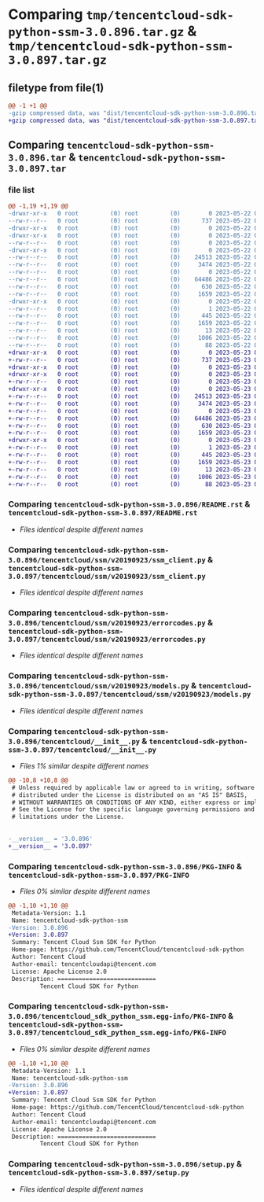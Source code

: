 # Comparing `tmp/tencentcloud-sdk-python-ssm-3.0.896.tar.gz` & `tmp/tencentcloud-sdk-python-ssm-3.0.897.tar.gz`

## filetype from file(1)

```diff
@@ -1 +1 @@
-gzip compressed data, was "dist/tencentcloud-sdk-python-ssm-3.0.896.tar", last modified: Mon May 22 00:31:39 2023, max compression
+gzip compressed data, was "dist/tencentcloud-sdk-python-ssm-3.0.897.tar", last modified: Tue May 23 02:30:46 2023, max compression
```

## Comparing `tencentcloud-sdk-python-ssm-3.0.896.tar` & `tencentcloud-sdk-python-ssm-3.0.897.tar`

### file list

```diff
@@ -1,19 +1,19 @@
-drwxr-xr-x   0 root         (0) root         (0)        0 2023-05-22 00:31:39.000000 tencentcloud-sdk-python-ssm-3.0.896/
--rw-r--r--   0 root         (0) root         (0)      737 2023-05-22 00:31:38.000000 tencentcloud-sdk-python-ssm-3.0.896/README.rst
-drwxr-xr-x   0 root         (0) root         (0)        0 2023-05-22 00:31:39.000000 tencentcloud-sdk-python-ssm-3.0.896/tencentcloud/
-drwxr-xr-x   0 root         (0) root         (0)        0 2023-05-22 00:31:39.000000 tencentcloud-sdk-python-ssm-3.0.896/tencentcloud/ssm/
--rw-r--r--   0 root         (0) root         (0)        0 2023-05-22 00:31:38.000000 tencentcloud-sdk-python-ssm-3.0.896/tencentcloud/ssm/__init__.py
-drwxr-xr-x   0 root         (0) root         (0)        0 2023-05-22 00:31:39.000000 tencentcloud-sdk-python-ssm-3.0.896/tencentcloud/ssm/v20190923/
--rw-r--r--   0 root         (0) root         (0)    24513 2023-05-22 00:31:38.000000 tencentcloud-sdk-python-ssm-3.0.896/tencentcloud/ssm/v20190923/ssm_client.py
--rw-r--r--   0 root         (0) root         (0)     3474 2023-05-22 00:31:38.000000 tencentcloud-sdk-python-ssm-3.0.896/tencentcloud/ssm/v20190923/errorcodes.py
--rw-r--r--   0 root         (0) root         (0)        0 2023-05-22 00:31:38.000000 tencentcloud-sdk-python-ssm-3.0.896/tencentcloud/ssm/v20190923/__init__.py
--rw-r--r--   0 root         (0) root         (0)    64486 2023-05-22 00:31:38.000000 tencentcloud-sdk-python-ssm-3.0.896/tencentcloud/ssm/v20190923/models.py
--rw-r--r--   0 root         (0) root         (0)      630 2023-05-22 00:31:38.000000 tencentcloud-sdk-python-ssm-3.0.896/tencentcloud/__init__.py
--rw-r--r--   0 root         (0) root         (0)     1659 2023-05-22 00:31:39.000000 tencentcloud-sdk-python-ssm-3.0.896/PKG-INFO
-drwxr-xr-x   0 root         (0) root         (0)        0 2023-05-22 00:31:39.000000 tencentcloud-sdk-python-ssm-3.0.896/tencentcloud_sdk_python_ssm.egg-info/
--rw-r--r--   0 root         (0) root         (0)        1 2023-05-22 00:31:39.000000 tencentcloud-sdk-python-ssm-3.0.896/tencentcloud_sdk_python_ssm.egg-info/dependency_links.txt
--rw-r--r--   0 root         (0) root         (0)      445 2023-05-22 00:31:39.000000 tencentcloud-sdk-python-ssm-3.0.896/tencentcloud_sdk_python_ssm.egg-info/SOURCES.txt
--rw-r--r--   0 root         (0) root         (0)     1659 2023-05-22 00:31:39.000000 tencentcloud-sdk-python-ssm-3.0.896/tencentcloud_sdk_python_ssm.egg-info/PKG-INFO
--rw-r--r--   0 root         (0) root         (0)       13 2023-05-22 00:31:39.000000 tencentcloud-sdk-python-ssm-3.0.896/tencentcloud_sdk_python_ssm.egg-info/top_level.txt
--rw-r--r--   0 root         (0) root         (0)     1006 2023-05-22 00:31:38.000000 tencentcloud-sdk-python-ssm-3.0.896/setup.py
--rw-r--r--   0 root         (0) root         (0)       88 2023-05-22 00:31:39.000000 tencentcloud-sdk-python-ssm-3.0.896/setup.cfg
+drwxr-xr-x   0 root         (0) root         (0)        0 2023-05-23 02:30:46.000000 tencentcloud-sdk-python-ssm-3.0.897/
+-rw-r--r--   0 root         (0) root         (0)      737 2023-05-23 02:30:46.000000 tencentcloud-sdk-python-ssm-3.0.897/README.rst
+drwxr-xr-x   0 root         (0) root         (0)        0 2023-05-23 02:30:46.000000 tencentcloud-sdk-python-ssm-3.0.897/tencentcloud/
+drwxr-xr-x   0 root         (0) root         (0)        0 2023-05-23 02:30:46.000000 tencentcloud-sdk-python-ssm-3.0.897/tencentcloud/ssm/
+-rw-r--r--   0 root         (0) root         (0)        0 2023-05-23 02:30:46.000000 tencentcloud-sdk-python-ssm-3.0.897/tencentcloud/ssm/__init__.py
+drwxr-xr-x   0 root         (0) root         (0)        0 2023-05-23 02:30:46.000000 tencentcloud-sdk-python-ssm-3.0.897/tencentcloud/ssm/v20190923/
+-rw-r--r--   0 root         (0) root         (0)    24513 2023-05-23 02:30:46.000000 tencentcloud-sdk-python-ssm-3.0.897/tencentcloud/ssm/v20190923/ssm_client.py
+-rw-r--r--   0 root         (0) root         (0)     3474 2023-05-23 02:30:46.000000 tencentcloud-sdk-python-ssm-3.0.897/tencentcloud/ssm/v20190923/errorcodes.py
+-rw-r--r--   0 root         (0) root         (0)        0 2023-05-23 02:30:46.000000 tencentcloud-sdk-python-ssm-3.0.897/tencentcloud/ssm/v20190923/__init__.py
+-rw-r--r--   0 root         (0) root         (0)    64486 2023-05-23 02:30:46.000000 tencentcloud-sdk-python-ssm-3.0.897/tencentcloud/ssm/v20190923/models.py
+-rw-r--r--   0 root         (0) root         (0)      630 2023-05-23 02:30:46.000000 tencentcloud-sdk-python-ssm-3.0.897/tencentcloud/__init__.py
+-rw-r--r--   0 root         (0) root         (0)     1659 2023-05-23 02:30:46.000000 tencentcloud-sdk-python-ssm-3.0.897/PKG-INFO
+drwxr-xr-x   0 root         (0) root         (0)        0 2023-05-23 02:30:46.000000 tencentcloud-sdk-python-ssm-3.0.897/tencentcloud_sdk_python_ssm.egg-info/
+-rw-r--r--   0 root         (0) root         (0)        1 2023-05-23 02:30:46.000000 tencentcloud-sdk-python-ssm-3.0.897/tencentcloud_sdk_python_ssm.egg-info/dependency_links.txt
+-rw-r--r--   0 root         (0) root         (0)      445 2023-05-23 02:30:46.000000 tencentcloud-sdk-python-ssm-3.0.897/tencentcloud_sdk_python_ssm.egg-info/SOURCES.txt
+-rw-r--r--   0 root         (0) root         (0)     1659 2023-05-23 02:30:46.000000 tencentcloud-sdk-python-ssm-3.0.897/tencentcloud_sdk_python_ssm.egg-info/PKG-INFO
+-rw-r--r--   0 root         (0) root         (0)       13 2023-05-23 02:30:46.000000 tencentcloud-sdk-python-ssm-3.0.897/tencentcloud_sdk_python_ssm.egg-info/top_level.txt
+-rw-r--r--   0 root         (0) root         (0)     1006 2023-05-23 02:30:46.000000 tencentcloud-sdk-python-ssm-3.0.897/setup.py
+-rw-r--r--   0 root         (0) root         (0)       88 2023-05-23 02:30:46.000000 tencentcloud-sdk-python-ssm-3.0.897/setup.cfg
```

### Comparing `tencentcloud-sdk-python-ssm-3.0.896/README.rst` & `tencentcloud-sdk-python-ssm-3.0.897/README.rst`

 * *Files identical despite different names*

### Comparing `tencentcloud-sdk-python-ssm-3.0.896/tencentcloud/ssm/v20190923/ssm_client.py` & `tencentcloud-sdk-python-ssm-3.0.897/tencentcloud/ssm/v20190923/ssm_client.py`

 * *Files identical despite different names*

### Comparing `tencentcloud-sdk-python-ssm-3.0.896/tencentcloud/ssm/v20190923/errorcodes.py` & `tencentcloud-sdk-python-ssm-3.0.897/tencentcloud/ssm/v20190923/errorcodes.py`

 * *Files identical despite different names*

### Comparing `tencentcloud-sdk-python-ssm-3.0.896/tencentcloud/ssm/v20190923/models.py` & `tencentcloud-sdk-python-ssm-3.0.897/tencentcloud/ssm/v20190923/models.py`

 * *Files identical despite different names*

### Comparing `tencentcloud-sdk-python-ssm-3.0.896/tencentcloud/__init__.py` & `tencentcloud-sdk-python-ssm-3.0.897/tencentcloud/__init__.py`

 * *Files 1% similar despite different names*

```diff
@@ -10,8 +10,8 @@
 # Unless required by applicable law or agreed to in writing, software
 # distributed under the License is distributed on an "AS IS" BASIS,
 # WITHOUT WARRANTIES OR CONDITIONS OF ANY KIND, either express or implied.
 # See the License for the specific language governing permissions and
 # limitations under the License.
 
 
-__version__ = '3.0.896'
+__version__ = '3.0.897'
```

### Comparing `tencentcloud-sdk-python-ssm-3.0.896/PKG-INFO` & `tencentcloud-sdk-python-ssm-3.0.897/PKG-INFO`

 * *Files 0% similar despite different names*

```diff
@@ -1,10 +1,10 @@
 Metadata-Version: 1.1
 Name: tencentcloud-sdk-python-ssm
-Version: 3.0.896
+Version: 3.0.897
 Summary: Tencent Cloud Ssm SDK for Python
 Home-page: https://github.com/TencentCloud/tencentcloud-sdk-python
 Author: Tencent Cloud
 Author-email: tencentcloudapi@tencent.com
 License: Apache License 2.0
 Description: ============================
         Tencent Cloud SDK for Python
```

### Comparing `tencentcloud-sdk-python-ssm-3.0.896/tencentcloud_sdk_python_ssm.egg-info/PKG-INFO` & `tencentcloud-sdk-python-ssm-3.0.897/tencentcloud_sdk_python_ssm.egg-info/PKG-INFO`

 * *Files 0% similar despite different names*

```diff
@@ -1,10 +1,10 @@
 Metadata-Version: 1.1
 Name: tencentcloud-sdk-python-ssm
-Version: 3.0.896
+Version: 3.0.897
 Summary: Tencent Cloud Ssm SDK for Python
 Home-page: https://github.com/TencentCloud/tencentcloud-sdk-python
 Author: Tencent Cloud
 Author-email: tencentcloudapi@tencent.com
 License: Apache License 2.0
 Description: ============================
         Tencent Cloud SDK for Python
```

### Comparing `tencentcloud-sdk-python-ssm-3.0.896/setup.py` & `tencentcloud-sdk-python-ssm-3.0.897/setup.py`

 * *Files identical despite different names*

